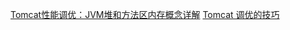 [Tomcat性能调优：JVM堆和方法区内存概念详解](https://www.toutiao.com/i6984230464547029515)
[Tomcat 调优的技巧](https://www.cnblogs.com/linyu51/p/14850053.html)